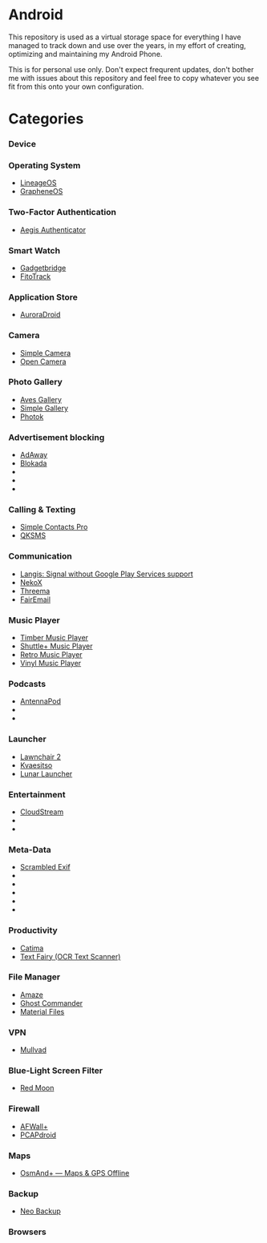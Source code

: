 # Android

This repository is used as a virtual storage space for everything I have managed to track down and use over the years, in my effort of creating, optimizing and maintaining my Android Phone.

This is for personal use only. Don't expect frequrent updates, don't bother me with issues about this repository and feel free to copy whatever you see fit from this onto your own configuration.

# Categories

### Device


### Operating System

- [LineageOS](https://lineageos.org/)
- [GrapheneOS](https://grapheneos.org/)

### Two-Factor Authentication

- [Aegis Authenticator](https://getaegis.app/)

### Smart Watch

- [Gadgetbridge](https://f-droid.org/packages/nodomain.freeyourgadget.gadgetbridge/)
- [FitoTrack](https://f-droid.org/en/packages/de.tadris.fitness/)
  
### Application Store

- [AuroraDroid](https://gitlab.com/AuroraOSS/auroradroid)

### Camera

- [Simple Camera](https://f-droid.org/en/packages/com.simplemobiletools.camera/)
- [Open Camera](https://f-droid.org/en/packages/net.sourceforge.opencamera/)

### Photo Gallery

- [Aves Gallery](https://play.google.com/store/apps/details?id=deckers.thibault.aves&pcampaignid=pcampaignidMKT-Other-global-all-co-prtnr-py-PartBadge-Mar2515-1)
- [Simple Gallery](https://github.com/SimpleMobileTools/Simple-Gallery)
- [Photok](https://f-droid.org/packages/dev.leonlatsch.photok/)

### Advertisement blocking

- [AdAway](https://adaway.org/)
- [Blokada](https://github.com/blokadaorg/blokada)
- []()
- []()
- []()

### Calling & Texting

- [Simple Contacts Pro](https://f-droid.org/en/packages/com.simplemobiletools.contacts.pro/)
- [QKSMS](https://github.com/moezbhatti/qksms)

### Communication

- [Langis: Signal without Google Play Services support](https://langis.cloudfrancois.fr/)
- [NekoX](https://github.com/NekoX-Dev/NekoX)
- [Threema](https://threema.ch/en/home)
- [FairEmail](https://f-droid.org/en/packages/eu.faircode.email/)
  
### Music Player

- [Timber Music Player](https://play.google.com/store/apps/details?id=naman14.timber&pcampaignid=MKT-Other-global-all-co-prtnr-py-PartBadge-Mar2515-1)
- [Shuttle+ Music Player](https://play.google.com/store/apps/details?id=com.simplecity.amp_pro)
- [Retro Music Player](https://play.google.com/store/apps/details?id=code.name.monkey.retromusic)
- [Vinyl Music Player](https://f-droid.org/en/packages/com.poupa.vinylmusicplayer/)

### Podcasts

- [AntennaPod](https://github.com/antennapod/AntennaPod)
- []()
- []()

### Launcher

- [Lawnchair 2](https://play.google.com/store/apps/details?id=ch.deletescape.lawnchair.plah&hl=en_IN)
- [Kvaesitso](https://kvaesitso.mm20.de/)
- [Lunar Launcher](https://github.com/iamrasel/lunar-launcher)
  
### Entertainment

- [CloudStream](https://github.com/recloudstream/cloudstream)
- []()
- []()

### Meta-Data

- [Scrambled Exif](https://f-droid.org/en/packages/com.jarsilio.android.scrambledeggsif/)
- []()
- []()
- []()
- []()
- []()
  
### Productivity

- [Catima](https://catima.app/)
- [Text Fairy (OCR Text Scanner)](https://play.google.com/store/apps/details?id=com.renard.ocr)

### File Manager

- [Amaze](https://play.google.com/store/apps/details?id=com.amaze.filemanager)
- [Ghost Commander](https://f-droid.org/en/packages/com.ghostsq.commander/)
- [Material Files](https://f-droid.org/en/packages/me.zhanghai.android.files/)

### VPN

- [Mullvad](https://mullvad.net/en)

### Blue-Light Screen Filter

- [Red Moon](https://github.com/LibreShift/red-moon)

### Firewall

- [AFWall+](https://f-droid.org/en/packages/dev.ukanth.ufirewall/)
- [PCAPdroid](https://github.com/emanuele-f/PCAPdroid)

### Maps

- [OsmAnd+ — Maps & GPS Offline](https://play.google.com/store/apps/details?id=net.osmand.plus&hl=en)

### Backup

- [Neo Backup](https://f-droid.org/packages/com.machiav3lli.backup/)

### Browsers


